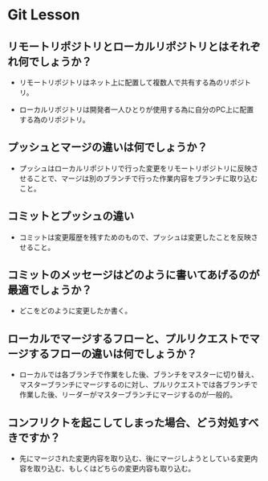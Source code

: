 # Git Lesson

## リモートリポジトリとローカルリポジトリとはそれぞれ何でしょうか？
- リモートリポジトリはネット上に配置して複数人で共有する為のリポジトリ。

- ローカルリポジトリは開発者一人ひとりが使用する為に自分のPC上に配置する為のリポジトリ。

## プッシュとマージの違いは何でしょうか？
- プッシュはローカルリポジトリで行った変更をリモートリポジトリに反映させることで、マージは別のブランチで行った作業内容をブランチに取り込むこと。


## コミットとプッシュの違い
- コミットは変更履歴を残すためのもので、プッシュは変更したことを反映させること。


## コミットのメッセージはどのように書いてあげるのが最適でしょうか？
- どこをどのように変更したか書く。

## ローカルでマージするフローと、プルリクエストでマージするフローの違いは何でしょうか？
- ローカルでは各ブランチで作業をした後、ブランチをマスターに切り替え、マスターブランチにマージするのに対し、プルリクエストでは各ブランチで作業した後、リーダーがマスターブランチにマージするのが一般的。

## コンフリクトを起こしてしまった場合、どう対処すべきですか？
- 先にマージされた変更内容を取り込む、後にマージしようとしている変更内容を取り込む、もしくはどちらの変更内容も取り込む。